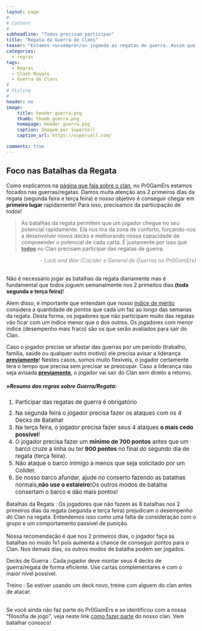 ```yaml
---
layout: page
#
# Content
#
subheadline: "Todos precisam participar"
title: "Regata da Guerra de Clans"
teaser: "Estamos <u>sempre</u> jogando as regatas de guerra. Assim que acaba uma, começamos a outra."
categories:
  - regras
tags:
  - Regras
  - Clash Royale
  - Guerra de Clans
#
# Styling
#
header: no
image:
    title: header_guerra.png
    thumb: thumb_guerra.png
    homepage: header_guerra.png
    caption: Imagem por SuperCell
    caption_url: https://supercell.com/

comments: true    
---
```


## Foco nas Batalhas da Regata

Como explicamos na <a href="{{ site.url }}{{ site.baseurl }}/sobre" target="_blank">página que fala sobre o clan,</a> no Pr0GamErs estamos focados nas guerras/regatas. Damos muita atenção aos 2 primeiros dias da regata (segunda feira e terça feira) e nosso objetivo é conseguir chegar em <strong>primeiro lugar</strong> rapidamente! Para isso, precisamos da participação de todos!
<br>

> As batalhas da regata permitem que um jogador chegue no seu potencial rapidamente. Ela nos tira da zona de conforto, forçando-nos a desenvolver novos decks e melhorando nossa capacidade de compreender o potencial de cada carta. É justamente por isso que <u><strong>todos</strong></u> no Clan precisam participar das regatas de guerra.

<cite style="color: grey; font-style: italic;text-align:right;; display: block;">- Luck and War (CoLider e General de Guerras no Pr0GamErs)</cite>
<br>

Não é necessário jogar as batalhas da regata diariamente mas é fundamental que todos joguem semanalmente nos 2 primeitos dias <strong>(toda segunda e terça feira)</strong>!


Alem disso, é importante que entendam que nosso <a href="{{ site.url }}{{ site.baseurl }}/regras/indice_de_merito" target="_blank">indice de mérito</a> considera a quantidade de pontos que cada um faz ao longo das semanas da regata. Desta forma, os jogadores que não participam muito das regatas vão ficar com um índice menor que o dos outros. Os jogadores com menor índice (desempenho mais fraco) são os que serão avaliados para sair do Clan. 
 <br>

Caso o jogador precise se afastar das guerras por um período (trabalho, família, saúde ou qualquer outro motivo) ele precisa avisar a liderança <strong><u>previamente</u></strong>! Nestes casos, somos muito flexíveis, o jogador certamente tera o tempo que precisa sem precisar se preocupar. Caso a liderança não seja avisada <strong><u>previamente</u></strong>, o jogador vai sair do Clan sem direito a retorno.


##### »Resumo das regras sobre Guerra/Regata:

<ol>
  <li style="font-size: 15px; margin-bottom: 10px">Participar das regatas de guerra é obrigatório</li>
  <li style="font-size: 15px">Na segunda feira o jogador precisa fazer os ataques com os 4 Decks de Batalha!</li>
  <li style="font-size: 15px">Na terça feira, o jogador precisa fazer seus 4 ataques <strong>o mais cedo possível</strong>!</li>
  <li style="font-size: 15px">O jogador precisa fazer um <strong>mínimo de 700 pontos</strong> antes que um barco cruze a linha ou ter <strong>900 pontos</strong> no final do segundo dia de regata (terça feira).</li>
  <li style="font-size: 15px">Não ataque o barco inimigo a menos que seja solicitado por um Colider.</li>
  <li style="font-size: 15px">Se nosso barco afundar, ajude no conserto fazendo as batalhas normais,<strong>não use o estaleiro</strong>!Os outros modos de batalha consertam o barco e dão mais pontos!</li>
</ol>

Batalhas da Regata
: Os jogadores que não fazem as 8 batalhas nos 2 primeiros dias da regata (segunda e terça feira) prejudicam o desempenho do Clan na regata. Entendemos isso como uma falta de consideração com o grupo e um comportamento passível de punição. <br><br>
Nossa recomendação é que nos 2 primeiros dias, o jogador faça as batalhas no modo 1x1 pois aumenta a chance de conseguir pontos para o Clan. Nos demais dias, os outros modos de batalha podem ser jogados.

Decks de Guerra
: Cada jogador deve montar seus 4 decks de guerra/regata de forma eficiente. Use cartas complementares e com o maior nível possível.

Treino
: Se estiver usando um deck novo, treine com alguem do clan antes de atacar. <br><br>

Se você ainda não faz parte do Pr0GamErs e se identificou com a nossa <q>filosofia de jogo</q>, veja neste link <a href="{{ site.url }}{{ site.baseurl }}/regras/faca_parte_do_pr0gamers" target="_blank">como fazer parte</a> do nosso clan. Vem batalhar conosco!


